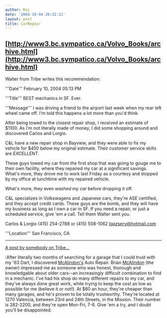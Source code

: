 ```yaml
---
author: Raj
date: '2004-10-04 20:32:31'
layout: post
title: CarRepair
---
```


[http://www3.bc.sympatico.ca/Volvo_Books/archive.html](http://www3.bc.sympatico.ca/Volvo_Books/archive.html)
----
Walter from Tribe writes this recommendation:

'''Date''' 
February 10, 2004 05:13 PM 

'''Title'''
BEST mechanics in SF. Ever. 

'''Message''' 
I was driving a friend to the airport last week when my rear left wheel came off. I'm told this happens a lot more than you'd think. 

After being towed to the closest repair shop, I received an estimate of $1100. As I'm not literally made of money, I did some shopping around and discovered Carlos and Lorgio. 

C&L have a new repair shop in Bayview, and they were able to fix my vehicle for $450 below my original estimate. Their customer service skills are *EXCELLENT*. 

These guys towed my car from the first shop that was going to gouge me to their own facility, where they repaired my car at a significant savings. What's more, they drove me to work last Friday as a courtesy and stopped by my office at lunchtime with my repaired vehicle. 

What's more, they even *washed my car* before dropping it off. 

C&L specializes in Volkswagens and Japanese cars, they're ASE certified, and they accept credit cards. These guys are the bomb, and they will have my business as long as I own a car in SF. If you need a repair, or just a scheduled service, give 'em a call. Tell them Walter sent you. 

Carlos & Lorgio 
(415) 254-2788 or (415) 508-1062 
lopzserv@hotmail.com 

'''Location'''
San Francisco, CA 

----

[A post by somebody on Tribe...](http://www.tribe.net/tribe/servlet/template/pub%2CViewRecommendation.vm?recid=6fdeedb8-4c9d-4391-b156-3ba4d156b8ca&nextpage=http%3A%2F%2Fwww.tribe.net%2Ftribe%2Fservlet%2Ftemplate%2Fpub%2CViewRequest.vm%3Fmessageid%3D382b2155-eb54-4f6c-91fd-c4e5c27d82b2%26homeview%3Dtrue)

:After literally two months of searching for a garage that I could trust with my '63 Dart, I discovered [McAlindon's](McAlindon's.html) Auto Repair. Brian [McAlindon](McAlindon.html) (the owner) impressed me as someone who was honest, thorough and knowledgable about older cars--an increasingly difficult combination to find in a mechanic. I've had his shop do many different repairs to my car, and they've always done great work, while trying to keep the cost as low as possible for me (believe it or not!). At $60 an hour, they're cheaper than many garages, and he's proven to be totally trustworthy. They're located at 1270 Valencia, between 23rd and 24th Streets, in the Mission. Their number is 282-2200, and they're open Mon-Fri, 7-6. Give 'em a try, and I doubt you'll be disappointed.
